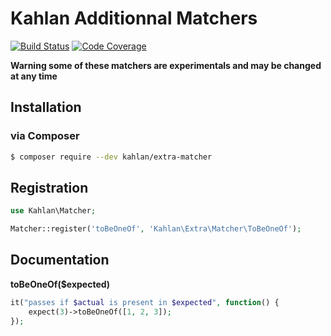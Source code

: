 # Kahlan Additionnal Matchers

[![Build Status](https://travis-ci.org/kahlan/extra-matcher.svg?branch=master)](https://travis-ci.org/kahlan/extra-matcher)
[![Code Coverage](https://scrutinizer-ci.com/g/kahlan/resource/badges/coverage.png?b=master)](https://scrutinizer-ci.com/g/kahlan/extra-matcher/)

**Warning some of these matchers are experimentals and may be changed at any time**

## Installation

### via Composer

```bash
$ composer require --dev kahlan/extra-matcher
```

## Registration

```php
use Kahlan\Matcher;

Matcher::register('toBeOneOf', 'Kahlan\Extra\Matcher\ToBeOneOf');
```

## Documentation

**toBeOneOf($expected)**

```php
it("passes if $actual is present in $expected", function() {
    expect(3)->toBeOneOf([1, 2, 3]);
});
```

